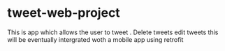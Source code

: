 # tweet-web-project

This is app which allows the user to tweet . 
Delete tweets 
edit tweets 
 this will be eventually intergrated woth a mobile app using retrofit 
